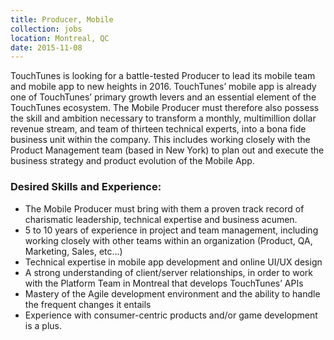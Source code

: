 ```yaml
---
title: Producer, Mobile
collection: jobs
location: Montreal, QC
date: 2015-11-08
---
```


TouchTunes is looking for a battle-tested Producer to lead its mobile team and mobile app to new heights in 2016.
TouchTunes’ mobile app is already one of TouchTunes’ primary growth levers and an essential element of the TouchTunes ecosystem. The Mobile Producer must therefore also possess the skill and ambition necessary to transform a monthly, multimillion dollar revenue stream, and team of thirteen technical experts, into a bona fide business unit within the company.
This includes working closely with the Product Management team (based in New York) to plan out and execute the business strategy and product evolution of the Mobile App.


### Desired Skills and Experience:

- The Mobile Producer must bring with them a proven track record of charismatic leadership, technical expertise and business acumen.
- 5 to 10 years of experience in project and team management, including working closely with other teams within an organization (Product, QA, Marketing, Sales, etc…)
- Technical expertise in mobile app development and online UI/UX design
- A strong understanding of client/server relationships, in order to work with the Platform Team in Montreal that develops TouchTunes’ APIs
- Mastery of the Agile development environment and the ability to handle the frequent changes it entails
- Experience with consumer-centric products and/or game development is a plus.
